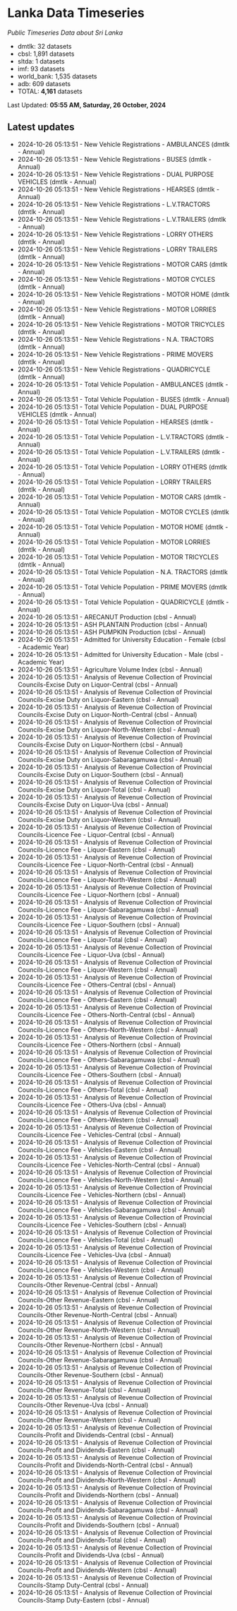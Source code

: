 # Lanka Data Timeseries
*Public Timeseries Data about Sri Lanka*

* dmtlk: 32 datasets
* cbsl: 1,891 datasets
* sltda: 1 datasets
* imf: 93 datasets
* world_bank: 1,535 datasets
* adb: 609 datasets
* TOTAL: **4,161** datasets

Last Updated: **05:55 AM, Saturday, 26 October, 2024**

## Latest updates

* 2024-10-26 05:13:51 - New Vehicle Registrations - AMBULANCES (dmtlk - Annual)
* 2024-10-26 05:13:51 - New Vehicle Registrations - BUSES (dmtlk - Annual)
* 2024-10-26 05:13:51 - New Vehicle Registrations - DUAL PURPOSE VEHICLES (dmtlk - Annual)
* 2024-10-26 05:13:51 - New Vehicle Registrations - HEARSES (dmtlk - Annual)
* 2024-10-26 05:13:51 - New Vehicle Registrations - L.V.TRACTORS (dmtlk - Annual)
* 2024-10-26 05:13:51 - New Vehicle Registrations - L.V.TRAILERS (dmtlk - Annual)
* 2024-10-26 05:13:51 - New Vehicle Registrations - LORRY OTHERS (dmtlk - Annual)
* 2024-10-26 05:13:51 - New Vehicle Registrations - LORRY TRAILERS (dmtlk - Annual)
* 2024-10-26 05:13:51 - New Vehicle Registrations - MOTOR CARS (dmtlk - Annual)
* 2024-10-26 05:13:51 - New Vehicle Registrations - MOTOR CYCLES (dmtlk - Annual)
* 2024-10-26 05:13:51 - New Vehicle Registrations - MOTOR HOME (dmtlk - Annual)
* 2024-10-26 05:13:51 - New Vehicle Registrations - MOTOR LORRIES (dmtlk - Annual)
* 2024-10-26 05:13:51 - New Vehicle Registrations - MOTOR TRICYCLES (dmtlk - Annual)
* 2024-10-26 05:13:51 - New Vehicle Registrations - N.A. TRACTORS (dmtlk - Annual)
* 2024-10-26 05:13:51 - New Vehicle Registrations - PRIME MOVERS (dmtlk - Annual)
* 2024-10-26 05:13:51 - New Vehicle Registrations - QUADRICYCLE (dmtlk - Annual)
* 2024-10-26 05:13:51 - Total Vehicle Population - AMBULANCES (dmtlk - Annual)
* 2024-10-26 05:13:51 - Total Vehicle Population - BUSES (dmtlk - Annual)
* 2024-10-26 05:13:51 - Total Vehicle Population - DUAL PURPOSE VEHICLES (dmtlk - Annual)
* 2024-10-26 05:13:51 - Total Vehicle Population - HEARSES (dmtlk - Annual)
* 2024-10-26 05:13:51 - Total Vehicle Population - L.V.TRACTORS (dmtlk - Annual)
* 2024-10-26 05:13:51 - Total Vehicle Population - L.V.TRAILERS (dmtlk - Annual)
* 2024-10-26 05:13:51 - Total Vehicle Population - LORRY OTHERS (dmtlk - Annual)
* 2024-10-26 05:13:51 - Total Vehicle Population - LORRY TRAILERS (dmtlk - Annual)
* 2024-10-26 05:13:51 - Total Vehicle Population - MOTOR CARS (dmtlk - Annual)
* 2024-10-26 05:13:51 - Total Vehicle Population - MOTOR CYCLES (dmtlk - Annual)
* 2024-10-26 05:13:51 - Total Vehicle Population - MOTOR HOME (dmtlk - Annual)
* 2024-10-26 05:13:51 - Total Vehicle Population - MOTOR LORRIES (dmtlk - Annual)
* 2024-10-26 05:13:51 - Total Vehicle Population - MOTOR TRICYCLES (dmtlk - Annual)
* 2024-10-26 05:13:51 - Total Vehicle Population - N.A. TRACTORS (dmtlk - Annual)
* 2024-10-26 05:13:51 - Total Vehicle Population - PRIME MOVERS (dmtlk - Annual)
* 2024-10-26 05:13:51 - Total Vehicle Population - QUADRICYCLE (dmtlk - Annual)
* 2024-10-26 05:13:51 - ARECANUT Production (cbsl - Annual)
* 2024-10-26 05:13:51 - ASH PLANTAIN Production (cbsl - Annual)
* 2024-10-26 05:13:51 - ASH PUMPKIN Production (cbsl - Annual)
* 2024-10-26 05:13:51 - Admitted for University Education - Female (cbsl - Academic Year)
* 2024-10-26 05:13:51 - Admitted for University Education - Male (cbsl - Academic Year)
* 2024-10-26 05:13:51 - Agriculture Volume Index (cbsl - Annual)
* 2024-10-26 05:13:51 - Analysis of Revenue Collection of Provincial Councils-Excise Duty on Liquor-Central (cbsl - Annual)
* 2024-10-26 05:13:51 - Analysis of Revenue Collection of Provincial Councils-Excise Duty on Liquor-Eastern (cbsl - Annual)
* 2024-10-26 05:13:51 - Analysis of Revenue Collection of Provincial Councils-Excise Duty on Liquor-North-Central (cbsl - Annual)
* 2024-10-26 05:13:51 - Analysis of Revenue Collection of Provincial Councils-Excise Duty on Liquor-North-Western (cbsl - Annual)
* 2024-10-26 05:13:51 - Analysis of Revenue Collection of Provincial Councils-Excise Duty on Liquor-Northern (cbsl - Annual)
* 2024-10-26 05:13:51 - Analysis of Revenue Collection of Provincial Councils-Excise Duty on Liquor-Sabaragamuwa (cbsl - Annual)
* 2024-10-26 05:13:51 - Analysis of Revenue Collection of Provincial Councils-Excise Duty on Liquor-Southern (cbsl - Annual)
* 2024-10-26 05:13:51 - Analysis of Revenue Collection of Provincial Councils-Excise Duty on Liquor-Total (cbsl - Annual)
* 2024-10-26 05:13:51 - Analysis of Revenue Collection of Provincial Councils-Excise Duty on Liquor-Uva (cbsl - Annual)
* 2024-10-26 05:13:51 - Analysis of Revenue Collection of Provincial Councils-Excise Duty on Liquor-Western (cbsl - Annual)
* 2024-10-26 05:13:51 - Analysis of Revenue Collection of Provincial Councils-Licence Fee - Liquor-Central (cbsl - Annual)
* 2024-10-26 05:13:51 - Analysis of Revenue Collection of Provincial Councils-Licence Fee - Liquor-Eastern (cbsl - Annual)
* 2024-10-26 05:13:51 - Analysis of Revenue Collection of Provincial Councils-Licence Fee - Liquor-North-Central (cbsl - Annual)
* 2024-10-26 05:13:51 - Analysis of Revenue Collection of Provincial Councils-Licence Fee - Liquor-North-Western (cbsl - Annual)
* 2024-10-26 05:13:51 - Analysis of Revenue Collection of Provincial Councils-Licence Fee - Liquor-Northern (cbsl - Annual)
* 2024-10-26 05:13:51 - Analysis of Revenue Collection of Provincial Councils-Licence Fee - Liquor-Sabaragamuwa (cbsl - Annual)
* 2024-10-26 05:13:51 - Analysis of Revenue Collection of Provincial Councils-Licence Fee - Liquor-Southern (cbsl - Annual)
* 2024-10-26 05:13:51 - Analysis of Revenue Collection of Provincial Councils-Licence Fee - Liquor-Total (cbsl - Annual)
* 2024-10-26 05:13:51 - Analysis of Revenue Collection of Provincial Councils-Licence Fee - Liquor-Uva (cbsl - Annual)
* 2024-10-26 05:13:51 - Analysis of Revenue Collection of Provincial Councils-Licence Fee - Liquor-Western (cbsl - Annual)
* 2024-10-26 05:13:51 - Analysis of Revenue Collection of Provincial Councils-Licence Fee - Others-Central (cbsl - Annual)
* 2024-10-26 05:13:51 - Analysis of Revenue Collection of Provincial Councils-Licence Fee - Others-Eastern (cbsl - Annual)
* 2024-10-26 05:13:51 - Analysis of Revenue Collection of Provincial Councils-Licence Fee - Others-North-Central (cbsl - Annual)
* 2024-10-26 05:13:51 - Analysis of Revenue Collection of Provincial Councils-Licence Fee - Others-North-Western (cbsl - Annual)
* 2024-10-26 05:13:51 - Analysis of Revenue Collection of Provincial Councils-Licence Fee - Others-Northern (cbsl - Annual)
* 2024-10-26 05:13:51 - Analysis of Revenue Collection of Provincial Councils-Licence Fee - Others-Sabaragamuwa (cbsl - Annual)
* 2024-10-26 05:13:51 - Analysis of Revenue Collection of Provincial Councils-Licence Fee - Others-Southern (cbsl - Annual)
* 2024-10-26 05:13:51 - Analysis of Revenue Collection of Provincial Councils-Licence Fee - Others-Total (cbsl - Annual)
* 2024-10-26 05:13:51 - Analysis of Revenue Collection of Provincial Councils-Licence Fee - Others-Uva (cbsl - Annual)
* 2024-10-26 05:13:51 - Analysis of Revenue Collection of Provincial Councils-Licence Fee - Others-Western (cbsl - Annual)
* 2024-10-26 05:13:51 - Analysis of Revenue Collection of Provincial Councils-Licence Fee - Vehicles-Central (cbsl - Annual)
* 2024-10-26 05:13:51 - Analysis of Revenue Collection of Provincial Councils-Licence Fee - Vehicles-Eastern (cbsl - Annual)
* 2024-10-26 05:13:51 - Analysis of Revenue Collection of Provincial Councils-Licence Fee - Vehicles-North-Central (cbsl - Annual)
* 2024-10-26 05:13:51 - Analysis of Revenue Collection of Provincial Councils-Licence Fee - Vehicles-North-Western (cbsl - Annual)
* 2024-10-26 05:13:51 - Analysis of Revenue Collection of Provincial Councils-Licence Fee - Vehicles-Northern (cbsl - Annual)
* 2024-10-26 05:13:51 - Analysis of Revenue Collection of Provincial Councils-Licence Fee - Vehicles-Sabaragamuwa (cbsl - Annual)
* 2024-10-26 05:13:51 - Analysis of Revenue Collection of Provincial Councils-Licence Fee - Vehicles-Southern (cbsl - Annual)
* 2024-10-26 05:13:51 - Analysis of Revenue Collection of Provincial Councils-Licence Fee - Vehicles-Total (cbsl - Annual)
* 2024-10-26 05:13:51 - Analysis of Revenue Collection of Provincial Councils-Licence Fee - Vehicles-Uva (cbsl - Annual)
* 2024-10-26 05:13:51 - Analysis of Revenue Collection of Provincial Councils-Licence Fee - Vehicles-Western (cbsl - Annual)
* 2024-10-26 05:13:51 - Analysis of Revenue Collection of Provincial Councils-Other Revenue-Central (cbsl - Annual)
* 2024-10-26 05:13:51 - Analysis of Revenue Collection of Provincial Councils-Other Revenue-Eastern (cbsl - Annual)
* 2024-10-26 05:13:51 - Analysis of Revenue Collection of Provincial Councils-Other Revenue-North-Central (cbsl - Annual)
* 2024-10-26 05:13:51 - Analysis of Revenue Collection of Provincial Councils-Other Revenue-North-Western (cbsl - Annual)
* 2024-10-26 05:13:51 - Analysis of Revenue Collection of Provincial Councils-Other Revenue-Northern (cbsl - Annual)
* 2024-10-26 05:13:51 - Analysis of Revenue Collection of Provincial Councils-Other Revenue-Sabaragamuwa (cbsl - Annual)
* 2024-10-26 05:13:51 - Analysis of Revenue Collection of Provincial Councils-Other Revenue-Southern (cbsl - Annual)
* 2024-10-26 05:13:51 - Analysis of Revenue Collection of Provincial Councils-Other Revenue-Total (cbsl - Annual)
* 2024-10-26 05:13:51 - Analysis of Revenue Collection of Provincial Councils-Other Revenue-Uva (cbsl - Annual)
* 2024-10-26 05:13:51 - Analysis of Revenue Collection of Provincial Councils-Other Revenue-Western (cbsl - Annual)
* 2024-10-26 05:13:51 - Analysis of Revenue Collection of Provincial Councils-Profit and Dividends-Central (cbsl - Annual)
* 2024-10-26 05:13:51 - Analysis of Revenue Collection of Provincial Councils-Profit and Dividends-Eastern (cbsl - Annual)
* 2024-10-26 05:13:51 - Analysis of Revenue Collection of Provincial Councils-Profit and Dividends-North-Central (cbsl - Annual)
* 2024-10-26 05:13:51 - Analysis of Revenue Collection of Provincial Councils-Profit and Dividends-North-Western (cbsl - Annual)
* 2024-10-26 05:13:51 - Analysis of Revenue Collection of Provincial Councils-Profit and Dividends-Northern (cbsl - Annual)
* 2024-10-26 05:13:51 - Analysis of Revenue Collection of Provincial Councils-Profit and Dividends-Sabaragamuwa (cbsl - Annual)
* 2024-10-26 05:13:51 - Analysis of Revenue Collection of Provincial Councils-Profit and Dividends-Southern (cbsl - Annual)
* 2024-10-26 05:13:51 - Analysis of Revenue Collection of Provincial Councils-Profit and Dividends-Total (cbsl - Annual)
* 2024-10-26 05:13:51 - Analysis of Revenue Collection of Provincial Councils-Profit and Dividends-Uva (cbsl - Annual)
* 2024-10-26 05:13:51 - Analysis of Revenue Collection of Provincial Councils-Profit and Dividends-Western (cbsl - Annual)
* 2024-10-26 05:13:51 - Analysis of Revenue Collection of Provincial Councils-Stamp Duty-Central (cbsl - Annual)
* 2024-10-26 05:13:51 - Analysis of Revenue Collection of Provincial Councils-Stamp Duty-Eastern (cbsl - Annual)